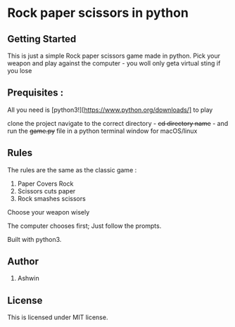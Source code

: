# Rock paper scissors in python 

## Getting Started
This is just a simple Rock paper scissors game made in python. Pick your weapon and play against the computer - you woll only geta virtual sting if you lose

## Prequisites :
All you need is [python3!][https://www.python.org/downloads/] to play

clone the project navigate to the correct directory - ~~cd directory name~~ - and run the ~~game.py~~ file in a python terminal window for macOS/linux

## Rules
The rules are the same as the classic game :
1. Paper Covers Rock
2. Scissors cuts paper
3. Rock smashes scissors

Choose your weapon wisely

The computer chooses first; Just follow the prompts.

Built with python3.

## Author 
1. Ashwin 

## License
This is licensed under MIT license.